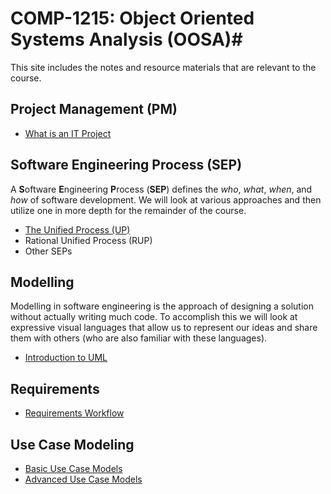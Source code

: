 # COMP-1215: Object Oriented Systems Analysis (OOSA)#

This site includes the notes and resource materials that are relevant to the course.

## Project Management (PM)

- [What is an IT Project](pages/oosa-s01e01-What_is_IT_Project.md)

## Software Engineering Process (SEP) ##

A **S**oftware **E**ngineering **P**rocess (**SEP**) defines the *who*, *what*, *when*, and *how* of software development. We will look at various approaches and then utilize one in more depth for the remainder of the course.

- [The Unified Process (UP)](pages/oosa-s03e01-Unified_Process.md)
- Rational Unified Process (RUP)
- Other SEPs

## Modelling ##

Modelling in software engineering is the approach of designing a solution without actually writing much code. To accomplish this we will look at expressive visual languages that allow us to represent our ideas and share them with others (who are also familiar with these languages).

- [Introduction to UML](pages/oosa-s04e01-Intro_UML.md)

## Requirements

- [Requirements Workflow](pages/OOSA-s05e01-Requirements_Workflow.md)

## Use Case Modeling

- [Basic Use Case Models](pages/OOSA-s06e01-Use_Case_Modeling.md)
- [Advanced Use Case Models](pages/OOSA-s06e02-Advanced_Use_Case_Modeling.md)

